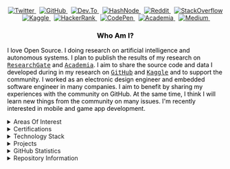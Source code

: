 [comment]: # "####################################################################"
[comment]: # "Social Networks"
[comment]: # "In this section, different social media links will be shared to"
[comment]: # "interact with the community. The order of the icons from left to"
[comment]: # "right is below:"
[comment]: # "1. Twitter"
[comment]: # "2. GitHub"
[comment]: # "3. HashNode"
[comment]: # "4. Reddit"
[comment]: # "5. StackOverflow"
[comment]: # "6. Kaggle"
[comment]: # "7. HackerRank"
[comment]: # "8. Academia"
[comment]: # "9. Medium"
[comment]: # "####################################################################"

<p align="center">
    <a href="https://twitter.com/sercansebetci" target="_blank" rel="nofollow">
        <img src="https://github.com/sebetci/sebetci/blob/main/images/networks/twitter.svg" alt="Twitter" width="30px" height="30px" />
    </a> &nbsp;
    <a href="https://github.com/sebetci" target="_blank" rel="nofollow">
        <img src="https://github.com/sebetci/sebetci/blob/main/images/networks/github.svg" alt="GitHub" width="30px" height="30px" />
    </a> &nbsp;
    <a href="https://dev.to/@sercan" target="_blank" rel="nofollow">
        <img src="https://github.com/sebetci/sebetci/blob/main/images/networks/dev.svg" alt="Dev.To" width="30px" height="30px" />
    </a> &nbsp;
    <a href="https://hashnode.com/@sercan" target="_blank" rel="nofollow">
        <img src="https://github.com/sebetci/sebetci/blob/main/images/networks/hashnode.svg" alt="HashNode" width="30px" height="30px" />
    </a> &nbsp;
    <a href="https://www.reddit.com/user/sercansebetci" target="_blank" rel="nofollow">
        <img src="https://github.com/sebetci/sebetci/blob/main/images/networks/reddit.svg" alt="Reddit" width="30px" height="30px" />
    </a> &nbsp;
    <a href="https://stackoverflow.com/users/15032688/" target="_blank" rel="nofollow">
        <img src="https://github.com/sebetci/sebetci/blob/main/images/networks/stackoverflow.svg" alt="StackOverflow" width="30px" height="30px" />
    </a> &nbsp;
    <a href="https://www.kaggle.com/sercansebetci" target="_blank" rel="nofollow">
        <img src="https://github.com/sebetci/sebetci/blob/main/images/networks/kaggle.svg" alt="Kaggle" width="30px" height="30px" />
    </a> &nbsp;
    <a href="https://www.hackerrank.com/sercansebetci" target="_blank" rel="nofollow" style="width:200%">
        <img src="https://github.com/sebetci/sebetci/blob/main/images/networks/hackerrank.svg" alt="HackerRank" width="30px" height="30px" />
    </a> &nbsp;
    <a href="https://codepen.io/sercansebetci" rel="nofollow" style="width:200%">
        <img src="https://github.com/sebetci/sebetci/blob/main/images/networks/codepen.svg" alt="CodePen" width="30px" height="30px" />
    </a> &nbsp;
    <a href="https://marmara.academia.edu/sercansebetci" target="_blank" rel="nofollow" style="width:200%">
        <img src="https://github.com/sebetci/sebetci/blob/main/images/networks/academia.svg" alt="Academia" width="30px" height="30px" />
    </a> &nbsp;
    <a href="https://medium.com/@sercansebetci" target="_blank" rel="nofollow" style="width:200%">
        <img src="https://github.com/sebetci/sebetci/blob/main/images/networks/medium.svg" alt="Medium" width="30px" height="30px" />
    </a> &nbsp;
</p>

[comment]: # "####################################################################"
[comment]: # "Personal Information"
[comment]: # "This partition should have the following components:"
[comment]: # "(1) Personal Education Information"
[comment]: # "(2) Personal and Global Purposes"
[comment]: # "(3) Personal and Global Goals"
[comment]: # "(4) Personal Interest"
[comment]: # "(5) Current Technology Stack"
[comment]: # "(6) Academic Manifesto"
[comment]: # "(7) Respect for Nature and Peope"
[comment]: # "(8) Good Statement of Intent"
[comment]: # "####################################################################"

<div class="header">   

<!--
<p align="center">
    <a href="https://stackoverflow.com/users/15032688/sercan-sebet%c3%a7i"><img src="https://stackoverflow.com/users/flair/15032688.png?theme=clean" width="208" height="58" alt="profile for Sercan Sebet&#231;i at Stack Overflow, Q&amp;A for professional and enthusiast programmers" title="profile for Sercan Sebet&#231;i at Stack Overflow, Q&amp;A for professional and enthusiast programmers"></a>
</p>
-->
    
<h3 style="color:black;" align="center">Who Am I?</h3>

<p style="color:black;">I love Open Source. I doing research on artificial intelligence and autonomous systems. I plan to publish the results of my research on <kbd><a href="https://www.researchgate.net/profile/Sercan_Sebetci2">ResearchGate</a></kbd>  and <kbd><a href="https://marmara.academia.edu/sercansebetci">Academia</a></kbd>. I aim to share the source code and data I developed during in my research on <kbd><a href="https://github.com/sebetci">GitHub</a></kbd> and <kbd><a href="https://www.kaggle.com/sercansebetci">Kaggle</a></kbd> and to support the community. I worked as an electronic design engineer and embedded software engineer in many companies. I aim to benefit by sharing my experiences with the community on GitHub. At the same time, I think I will learn new things from the community on many issues. I'm recently interested in mobile and game app development.
</p>
</div>

[comment]: # "####################################################################"
[comment]: # "Areas Of Interest"
[comment]: # "Technology space of interest will be listed in this section."
[comment]: # "####################################################################"

<details>
<summary>Areas Of Interest</summary>
    <p></p>
    <ul>
        <li>Space Technologies (Robotic and Communication Subsystems)</li>
        <li>Autonomous Unmanned Control Systems (UAVs, UUV, etc.)</li>
        <li>AI Technologies (Machine Learning, Artificial Neural Networks, Fuzzy Logic, etc.)</li>
        <li>Computer Vision (Real-Time Image Processing)</li>
        <li>Mobile Application Development</li>
        <li>Full-Stack Web Development</li>
        <li>Embedded Software Development</li>
    </ul>
</details>

[comment]: # "####################################################################"
[comment]: # "Certifications"
[comment]: # "Certificate information will be shared in this section."
[comment]: # "####################################################################"

<details>
<summary>Certifications</summary>
</details>

[comment]: # "####################################################################"
[comment]: # "Tech Stack"
[comment]: # "The Tech Stack of interest will be shared."
[comment]: # "####################################################################"

[comment]: # "####################################################################"
[comment]: # "Programming Languages"
[comment]: # "Common programming languages will be listed in this section."
[comment]: # "####################################################################"

[comment]: # "####################################################################"
[comment]: # "Frameworks of Interest"
[comment]: # "Frameworks of interest will be shared as a list in this section."
[comment]: # "####################################################################"

<details>
    <summary>Technology Stack</summary>
</details>

[comment]: # "####################################################################"
[comment]: # "Projects"
[comment]: # "Project information will be shared in this section."
[comment]: # "####################################################################"

<details>
    <summary>Projects</summary>
    <table align="center" style="margin:0px auto;">
        <thread align="center">
            <tr border="none" align="center">
                <td><b>Projects</b></td>
                <td><b>Stars</b></td>
                <td><b>Forks</b></td>
                <td><b>Issues</b></td>
                <td><b>Pull Requests</b></td>
            </tr>
        </thread>
        <tbody>
            <tr border="none" align="center">
                <td><a href="https://github.com/sebetci"><b>sebetci</b></a></td>
                <td><img alt="Stars" src="https://img.shields.io/github/stars/sebetci/sebetci?style=flat&labelColor=343b41"/></td>
                <td><img alt="Forks" src="https://img.shields.io/github/forks/sebetci/sebetci?style=flat&labelColor=343b41"/></td>
                <td><img alt="Issues" src="https://img.shields.io/github/issues/sebetci/sebetci?style=flat&labelColor=343b41"/></td>
                <td><img alt="Pull Requests" src="https://img.shields.io/github/issues-pr/sebetci/sebetci?style=flat&labelColor=343b41"/></td>
            </tr>
            <tr border="none" align="center">
                <td><a href="https://github.com/sebetci"><b>sebetci.github.io</b></a></td>
                <td><img alt="Stars" src="https://img.shields.io/github/stars/sebetci/sebetci.github.io?style=flate&labelColor=343b41"/></td>
                <td><img alt="Forks" src="https://img.shields.io/github/forks/sebetci/sebetci.github.io?style=flat&labelColor=343b41"/></td>
                <td><img alt="Issues" src="https://img.shields.io/github/issues/sebetci/sebetci.github.io?style=flat&labelColor=343b41"/></td>
                <td><img alt="PRs" src="https://img.shields.io/github/issues-pr/sebetci/sebetci.github.io?style=flat&labelColor=343b41"/></td>
            </tr>
        </tbody>
    </table>
</details>

[comment]: # "####################################################################"
[comment]: # "GitHub Statistics"
[comment]: # "GitHub Stats will be shared in this section."
[comment]: # "Metrics Source: https://metrics.lecoq.io/"
[comment]: # "Method: ../.github/workflows/animation.yaml"
[comment]: # "####################################################################"

<details>
    <summary>GitHub Statistics</summary>
    <table>
        <tbody>
            <tr>
                <th align="center">Statistics</th>
                <th align="center">Contributions</th>
            </tr>
            <td align="center">
                <img alt="" width="400" src="https://github.com/sebetci/sebetci/blob/main/github-metrics.svg">
                <img width="900" height="1" alt="">
            </td>
            <td align="center">
                <p><b>GitHub User Contributions Graph</b></p>
                <img alt="" width="400" src="https://raw.githubusercontent.com/sebetci/sebetci/output/github-contribution-grid-snake.svg">
                <img width="900" height="1" alt="">
                <br></br>
                <p><b>User Contributions</b></p>
                <a href="https://badges.pufler.dev/contributors/sebetci/sebetci?size=50&padding=5&bots=true">
                    <img src="https://badges.pufler.dev/contributors/sebetci/sebetci?size=50&padding=5&bots=true" alt="Contributing"/>
                </a>
            </td>
        </tbody>
    </table>
</details>

[comment]: # "####################################################################"
[comment]: # "Repository Information"
[comment]: # "Repository information will be checked in this section."
[comment]: # "Metrics Source: https://github.com/gaurav-nelson/github-action-markdown-link-check"
[comment]: # "Method: ../.github/workflow/markdown.yaml"
[comment]: # "Metrics Source: https://github.com/lowlighter/metrics"
[comment]: # "Method: ../.github/workflow/metrics.yaml"
[comment]: # "Metrics Source: https://github.com/divykj/wakatime-charts"
[comment]: # "Method: ../.github/workflow/wakatime.yaml"
[comment]: # "Metrics Source: https://github.com/r-lib/actions"
[comment]: # "Method: ../.github/workflow/twitter.yaml"
[comment]: # "####################################################################"

<details>
<summary>Repository Information</summary>
<p align="center">
     <a href="https://saythanks.io/to/sercansebetci@gmail.com">
        <img src="https://img.shields.io/badge/Say%20Thanks-Sercan-ffe80c.svg" alt="Say Thanks"/>
    </a>
    <a href="https://sebetci.github.io/">
        <img src="https://img.shields.io/badge/Website-live-ffe80c?style=flat" alt="Portfolio"/>
    </a>
    <a href="https://github.com/sebetci/sebetci/pulls">
        <img src="https://img.shields.io/badge/PRs-new-blueviolet.svg?style=flat" alt="PRs"/>
    </a>
    <a href="https://github.com/sebetci/sebetci">
        <img src="https://img.shields.io/badge/Made%20with-markdown-blue.svg" alt="Made With Markdown"/>
    </a>
    <a href="https://github.com/sebetci/sebetci">
        <img src="https://img.shields.io/badge/License-MIT-blue.svg" alt="License"/>
    </a>
    <a href="https://github.com/sebetci/sebetci">
        <img src="https://visitor-badge.glitch.me/badge?page_id=sebetci.sebetci" alt="Visitors"/>
    </a>
    <a href="https://github.com/sebetci/">
        <img src="https://badgen.net/badge/Open%20Source/Yes/blue?icon=github" alt="Open Source"/>
    </a>
    <a href="https://github.com/sebetci/sebetci/actions/workflows/markdown.yaml">
        <img src="https://github.com/sebetci/sebetci/actions/workflows/markdown.yaml/badge.svg" alt="Markdown"/>
    </a>
    <a href="https://github.com/sebetci/sebetci/actions/workflows/metrics.yaml">
        <img src="https://github.com/sebetci/sebetci/actions/workflows/metrics.yaml/badge.svg?branch=main" alt="Metrics"/>
    </a>
    <a href="https://github.com/sebetci/sebetci/actions/workflows/wakatime.yaml">
        <img src="https://github.com/sebetci/sebetci/actions/workflows/wakatime.yaml/badge.svg" alt="WakaTime"/>
    </a>
</p>
</details>

